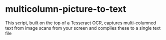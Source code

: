 # multicolumn-picture-to-text
This script, built on the top of a Tesseract OCR, captures multi-columned text from image scans from your screen and complies these to a single text file
